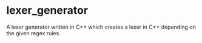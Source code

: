 # lexer_generator
A lexer generator written in C++ which creates a lexer in C++ depending on the given regex rules.
